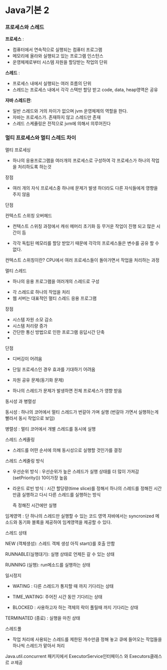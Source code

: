 # Java기본 2

### 프로세스와 스레드

**프로세스** :  

* 컴퓨터에서 연속적으로 실행되는 컴퓨터 프로그램
* 메모리에 올라와 실행되고 있는 프로그램 인스턴스
* 운영체제로부터 시스템 자원을 할당받는 작업의 단위

**스레드** :

* 프로세스 내에서 실행되는 여러 흐름의 단위
* 스레드는 프로세스 내에서 각각 스택만 할당 받고 code, data, heap영역은 공유

**자바 스레드란**:

* 일반 스레드와 거의 차이가 없으며 jvm 운영체제의 역할을 한다.
* 자바는 프로세스가. 존재하지 않고 스레드만 존재
* 스레드 스케쥴링은 전적으로 jvm에 의해서 의루어진다

### 멀티 프로세스와 멀티 스레드 차이

멀티 프로세싱

 - 하나의 응용프로그램을 여러개의 프로세스로 구성하여 각 프로세스가 하나의 작업을 처리하도록 하는것

장점

 - 여러 개의 자식 프로세스중 하나에 문제가 발생 하더라도 다른 자식들에게 영향을 주지 않음

단점

컨텍스트 스위칭 오버헤드

 - 컨텍스트 스위칭 과정에서 캐쉬 메머리 초기화 등 무거운 작업이 진행 되고 많은 시간이 듬

  - 각각 독립된 메모리를 할당 받았기 때문에 각각의 프로세스들은 변수를 공유 할 수 없다.

컨텍스트 스위칭이란? CPU에서 여러 프로세스들이 돌아가면서 작업을 처리하는 과정

멀티 스레드

 - 하나의 응용 프로그램을 여러개의 스레드로 구성

* 각 스레드로 하나의 작업을 처리
* 웹 서버는 대표적인 멀티 스레드 응용 프로그램

장점

* 시스템 자원 소모 감소
* 시스템 처리량 증가
* 간단한 통신 방법으로 인한 프로그램 응답시간 단축
* 
단점

 - 디버깅이 어려움

 -  단일 프로세스인 경우 효과를 기대하기 어려움

 - 자원 공유 문제\(동기화 문제\)

 - 하나의 스레드가 문제가 발생하면 전체 프로세스가 영향 받음

동시성 과 병렬성

동시성 :  하나의 코어에서 멀티 스레드가 번갈아 가며 실행 \(번갈아 가면서 실행하는게 빨라서 동시 작업으로 보임\)

병렬성 : 멀티 코어에서 개별 스레드를 동시에 실행 

스레드 스케줄링

 - 스레드를 어떤 순서에 의해 동시성으로 실행할 것인가를 결정

스레드 스케줄링 방식

 - 우선순위 방식 : 우선순위가 높은 스레드가 실행 상태를 더 많이 가져감 \(setPriority\(\)\) 10이가장 높음

 - 라운드 로빈 방식 : 시간 할당량\(time slice\)를 정해서 하나의 스레드를 정해진 시간만큼 실행하고 다시 다른 스레드를 실행하는 방식 

    즉 정해진 시간에만 실행 

임계영역 : 단 하나의 스레드만 실행할 수 있는 코드 영역 자바에서는 syncronized 메소드와 동기화 블록을 제공하여 임계영역을 제공할 수 있다.

스레드 상태

NEW \(객체생성\): 스레드 객체 생성 아직 start\(\)를 호출 안함

RUNNABLE\(실행대기\): 실행 상태로 언제든 갈 수 있는 상태

RUNNING \(실행\): run메소드를 실행하는 상태

일시정지

 - WATING : 다른 스레드가 통지할 때 까지 기다리는 상태

 - TIME\_WATING: 주어진 시간 동안 기다리는 상태

 - BLOCKED :  사용하고자 하는 객체의 락이 풀릴때 까지 기다리는 상태

TERMINATED \(종료\) :  실행을 마친 상태

스레드풀

 -  작업 처리에 사용되는 스레드를 제한된 개수만큼 정해 놓고 큐에 들어오는 작업들을 하나씩 스레드가 맡아서 처리

Java.util.concurrent 패키지에서 ExecutorService인터페이스 와 Executors클래스르 ㄹ제공

